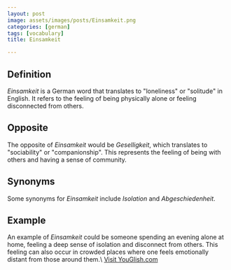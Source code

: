 ```yaml
---
layout: post
image: assets/images/posts/Einsamkeit.png
categories: [german]
tags: [vocabulary]
title: Einsamkeit

---
```


## Definition
*Einsamkeit* is a German word that translates to "loneliness" or "solitude" in English. It refers to the feeling of being physically alone or feeling disconnected from others.

## Opposite
The opposite of *Einsamkeit* would be *Geselligkeit*, which translates to "sociability" or "companionship". This represents the feeling of being with others and having a sense of community.

## Synonyms
Some synonyms for *Einsamkeit* include *Isolation* and *Abgeschiedenheit*.

## Example
An example of *Einsamkeit* could be someone spending an evening alone at home, feeling a deep sense of isolation and disconnect from others. This feeling can also occur in crowded places where one feels emotionally distant from those around them.\ <a id="yg-widget-0" class="youglish-widget" data-query="Einsamkeit" data-lang="german" data-components="8412" data-auto-start="0" data-bkg-color="theme_light" data-title="How%20to%20pronounce%20Einsamkeit%20in%20German"  rel="nofollow" href="https://youglish.com">Visit YouGlish.com</a><script async src="https://youglish.com/public/emb/widget.js" charset="utf-8"></script>